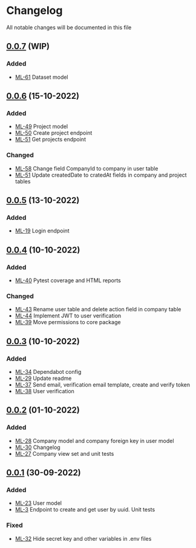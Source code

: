 # Changelog

All notable changes will be documented in this file

## [0.0.7](https://github.com/pablobascunana/youml-manager/compare/cd3a3b9...develop) (WIP)

### Added
* [ML-61](https://youml.atlassian.net/browse/ML-61) Dataset model


## [0.0.6](https://github.com/pablobascunana/youml-manager/compare/34864f4...cd3a3b9) (15-10-2022)

### Added
* [ML-49](https://youml.atlassian.net/browse/ML-49) Project model
* [ML-50](https://youml.atlassian.net/browse/ML-50) Create project endpoint
* [ML-51](https://youml.atlassian.net/browse/ML-51) Get projects endpoint


### Changed
* [ML-58](https://youml.atlassian.net/browse/ML-58) Change field CompanyId to company in user table
* [ML-51](https://youml.atlassian.net/browse/ML-51) Update createdDate to cratedAt fields in company and project tables


## [0.0.5](https://github.com/pablobascunana/youml-manager/compare/fdf8a8d...34864f4) (13-10-2022)

### Added
* [ML-19](https://youml.atlassian.net/browse/ML-19) Login endpoint

## [0.0.4](https://github.com/pablobascunana/youml-manager/compare/3b365b1...fdf8a8d) (10-10-2022)

### Added
* [ML-40](https://youml.atlassian.net/browse/ML-40) Pytest coverage and HTML reports

### Changed
* [ML-43](https://youml.atlassian.net/browse/ML-43) Rename user table and delete action field in company table
* [ML-44](https://youml.atlassian.net/browse/ML-44) Implement JWT to user verification
* [ML-39](https://youml.atlassian.net/browse/ML-39) Move permissions to core package

## [0.0.3](https://github.com/pablobascunana/youml-manager/compare/fee5783...3b365b1) (10-10-2022)

### Added
* [ML-34](https://youml.atlassian.net/browse/ML-34) Dependabot config
* [ML-29](https://youml.atlassian.net/browse/ML-29) Update readme
* [ML-37](https://youml.atlassian.net/browse/ML-37) Send email, verification email template, create and verify token
* [ML-38](https://youml.atlassian.net/browse/ML-38) User verification

## [0.0.2](https://github.com/pablobascunana/youml-manager/compare/d34ac30...fee5783) (01-10-2022)

### Added
* [ML-28](https://youml.atlassian.net/browse/ML-28) Company model and company foreign key in user model
* [ML-30](https://youml.atlassian.net/browse/ML-30) Changelog
* [ML-27](https://youml.atlassian.net/browse/ML-27) Company view set and unit tests

## [0.0.1](https://github.com/pablobascunana/youml-manager/compare/c607e63...d34ac30) (30-09-2022)

### Added
* [ML-23](https://youml.atlassian.net/browse/ML-23) User model
* [ML-3](https://youml.atlassian.net/browse/ML-3) Endpoint to create and get user by uuid. Unit tests

### Fixed
* [ML-32](https://youml.atlassian.net/browse/ML-32) Hide secret key and other variables in .env files
